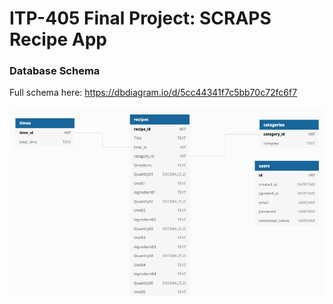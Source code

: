 # ITP-405 Final Project: SCRAPS Recipe App

### Database Schema
Full schema here:
https://dbdiagram.io/d/5cc44341f7c5bb70c72fc6f7

![Database Schema](img/schema.png?raw=true "Title")
